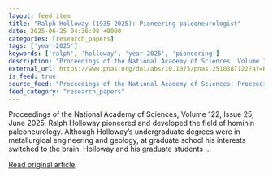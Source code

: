 ```yaml
---
layout: feed_item
title: "Ralph Holloway (1935–2025): Pioneering paleoneurologist"
date: 2025-06-25 04:36:08 +0000
categories: [research_papers]
tags: ['year-2025']
keywords: ['ralph', 'holloway', 'year-2025', 'pioneering']
description: "Proceedings of the National Academy of Sciences, Volume 122, Issue 25, June 2025"
external_url: https://www.pnas.org/doi/abs/10.1073/pnas.2510387122?af=R
is_feed: true
source_feed: "Proceedings of the National Academy of Sciences: Proceedings of the National Academy of Sciences: Table of Contents"
feed_category: "research_papers"
---
```


Proceedings of the National Academy of Sciences, Volume 122, Issue 25, June 2025. Ralph Holloway pioneered and developed the field of hominin paleoneurology. Although Holloway’s undergraduate degrees were in metallurgical engineering and geology, at graduate school his interests switched to the brain. Holloway and his graduate students ...

[Read original article](https://www.pnas.org/doi/abs/10.1073/pnas.2510387122?af=R)
